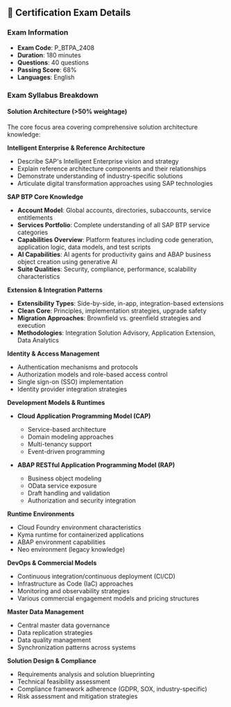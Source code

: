## 📝 Certification Exam Details

### Exam Information
- **Exam Code**: P_BTPA_2408
- **Duration**: 180 minutes
- **Questions**: 40 questions
- **Passing Score**: 68%
- **Languages**: English

### Exam Syllabus Breakdown

#### Solution Architecture (>50% weightage)
The core focus area covering comprehensive solution architecture knowledge:

**Intelligent Enterprise & Reference Architecture**
- Describe SAP's Intelligent Enterprise vision and strategy
- Explain reference architecture components and their relationships
- Demonstrate understanding of industry-specific solutions
- Articulate digital transformation approaches using SAP technologies

**SAP BTP Core Knowledge**
- **Account Model**: Global accounts, directories, subaccounts, service entitlements
- **Services Portfolio**: Complete understanding of all SAP BTP service categories
- **Capabilities Overview**: Platform features including code generation, application logic, data models, and test scripts
- **AI Capabilities**: AI agents for productivity gains and ABAP business object creation using generative AI
- **Suite Qualities**: Security, compliance, performance, scalability characteristics

**Extension & Integration Patterns**
- **Extensibility Types**: Side-by-side, in-app, integration-based extensions
- **Clean Core**: Principles, implementation strategies, upgrade safety
- **Migration Approaches**: Brownfield vs. greenfield strategies and execution
- **Methodologies**: Integration Solution Advisory, Application Extension, Data Analytics

**Identity & Access Management**
- Authentication mechanisms and protocols
- Authorization models and role-based access control
- Single sign-on (SSO) implementation
- Identity provider integration strategies

**Development Models & Runtimes**
- **Cloud Application Programming Model (CAP)**
  - Service-based architecture
  - Domain modeling approaches
  - Multi-tenancy support
  - Event-driven programming

- **ABAP RESTful Application Programming Model (RAP)**
  - Business object modeling
  - OData service exposure
  - Draft handling and validation
  - Authorization and security integration

**Runtime Environments**
- Cloud Foundry environment characteristics
- Kyma runtime for containerized applications
- ABAP environment capabilities
- Neo environment (legacy knowledge)

**DevOps & Commercial Models**
- Continuous integration/continuous deployment (CI/CD)
- Infrastructure as Code (IaC) approaches
- Monitoring and observability strategies
- Various commercial engagement models and pricing structures

**Master Data Management**
- Central master data governance
- Data replication strategies
- Data quality management
- Synchronization patterns across systems

**Solution Design & Compliance**
- Requirements analysis and solution blueprinting
- Technical feasibility assessment
- Compliance framework adherence (GDPR, SOX, industry-specific)
- Risk assessment and mitigation strategies

